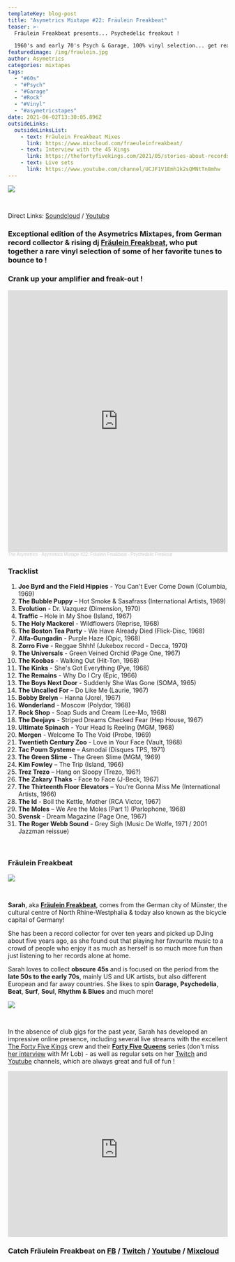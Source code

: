 ```yaml
---
templateKey: blog-post
title: "Asymetrics Mixtape #22: Fräulein Freakbeat"
teaser: >-
  Fräulein Freakbeat presents... Psychedelic freakout !

  1960's and early 70's Psych & Garage, 100% vinyl selection... get ready for a mad ride !
featuredimage: /img/fraulein.jpg
author: Asymetrics
categories: mixtapes
tags:
  - "#60s"
  - "#Psych"
  - "#Garage"
  - "#Rock"
  - "#Vinyl"
  - "#asymetricstapes"
date: 2021-06-02T13:30:05.896Z
outsideLinks:
  outsideLinksList:
    - text: Fräulein Freakbeat Mixes
      link: https://www.mixcloud.com/fraeuleinfreakbeat/
    - text: Interview with the 45 Kings
      link: https://thefortyfivekings.com/2021/05/stories-about-records-fraulein-freakbeat/
    - text: Live sets
      link: https://www.youtube.com/channel/UCJF1V1Emh1k2sQMNtTn8mhw
---
```

![](/img/theasymetrics_fraulein_freakbeat_2.jpg)

<br>

Direct Links: [Soundcloud](https://soundcloud.com/the-asymetrics/asymetrics-mixtape-22-fraulein-freakbeat-psychedelic-freakout) / [Youtube](https://www.youtube.com/watch?v=Gr_qNMqdOJ8)

### Exceptional edition of the Asymetrics Mixtapes, from German record collector & rising dj **[Fräulein Freakbeat](https://www.facebook.com/FraeuleinFreakbeat/)**, who put together a rare vinyl selection of some of her favorite tunes to bounce to !

### Crank up your amplifier and freak-out !

<iframe width="100%" height="600" scrolling="no" frameborder="no" allow="autoplay" src="https://w.soundcloud.com/player/?url=https%3A//api.soundcloud.com/tracks/1059600613&color=%23ff5500&auto_play=false&hide_related=false&show_comments=true&show_user=true&show_reposts=false&show_teaser=true&visual=true"></iframe><div style="font-size: 10px; color: #cccccc;line-break: anywhere;word-break: normal;overflow: hidden;white-space: nowrap;text-overflow: ellipsis; font-family: Interstate,Lucida Grande,Lucida Sans Unicode,Lucida Sans,Garuda,Verdana,Tahoma,sans-serif;font-weight: 100;"><a href="https://soundcloud.com/the-asymetrics" title="The Asymetrics" target="_blank" style="color: #cccccc; text-decoration: none;">The Asymetrics</a> · <a href="https://soundcloud.com/the-asymetrics/asymetrics-mixtape-22-fraulein-freakbeat-psychedelic-freakout" title="Asymetrics Mixtape #22: Fräulein Freakbeat - Psychedelic Freakout" target="_blank" style="color: #cccccc; text-decoration: none;">Asymetrics Mixtape #22: Fräulein Freakbeat - Psychedelic Freakout</a></div>

### Tracklist

1. **Joe Byrd and the Field Hippies** - You Can't Ever Come Down (Columbia, 1969)
2. **The Bubble Puppy** ‎– Hot Smoke & Sasafrass (International Artists, 1969)
3. **Evolution** - Dr. Vazquez (Dimensíon, 1970)
4. **Traffic** ‎– Hole in My Shoe (Island, 1967)
5. **The Holy Mackerel** - Wildflowers (Reprise, 1968)
6. **The Boston Tea Party** - We Have Already Died (Flick-Disc, 1968)
7. **Alfa-Gungadin** - Purple Haze (Opic, 1968)
8. **Zorro Five** - Reggae Shhh! (Jukebox record - Decca, 1970)
9. **The Universals** - Green Veined Orchid (Page One, 1967)
10. **The Koobas** - Walking Out (Hit-Ton, 1968)
11. **The Kinks** - She's Got Everything (Pye, 1968)
12. **The Remains** - Why Do I Cry (Epic, 1966)
13. **The Boys Next Door** - Suddenly She Was Gone (SOMA, 1965)
14. **The Uncalled For** ‎– Do Like Me (Laurie, 1967)
15. **Bobby Brelyn** ‎– Hanna (Jorel, 1967)
16. **Wonderland** - Moscow (Polydor, 1968)
17. **Rock Shop** - Soap Suds and Cream (Lee-Mo, 1968)
18. **The Deejays** - Striped Dreams Checked Fear (Hep House, 1967)
19. **Ultimate Spinach** - Your Head Is Reeling (MGM, 1968)
20. **Morgen** - Welcome To The Void (Probe, 1969)
21. **Twentieth Century Zoo** - Love in Your Face (Vault, 1968)
22. **Tac Poum Systeme** ‎– Asmodaï (Disques TPS, 1971)
23. **The Green Slime** - The Green Slime (MGM, 1969)
24. **Kim Fowley** ‎– The Trip (Island, 1966)
25. **Trez Trezo** ‎– Hang on Sloopy (Trezo, 196?)
26. **The Zakary Thaks** - Face to Face (J-Beck, 1967)
27. **The Thirteenth Floor Elevators** ‎– You're Gonna Miss Me (International Artists, 1966)
28. **The Id** - Boil the Kettle, Mother (RCA Victor, 1967)
29. **The Moles** ‎– We Are the Moles (Part 1) (Parlophone, 1968)
30. **Svensk** - Dream Magazine (Page One, 1967)
31. **The Roger Webb Sound** - Grey Sigh (Music De Wolfe, 1971 / 2001 Jazzman reissue)

<br>

### Fräulein Freakbeat

![](/img/theasymetrics_fraulein_freakbeat_1.jpg)

<br>

**Sarah**, aka **[Fräulein Freakbeat](https://www.mixcloud.com/fraeuleinfreakbeat/)**, comes from the German city of Münster,  the cultural centre of North Rhine-Westphalia & today also known as the bicycle capital of Germany!

 She has been a record collector for over ten years  and picked up DJing about five years ago, as she found out that playing her favourite music to a crowd of people who enjoy it as much as herself is so much more fun than just listening to her records alone at home. 

Sarah loves to collect **obscure 45s** and is focused on the period from the **late 50s to the early 70s**, mainly US and UK artists, but also different European and far away countries. She likes to spin **Garage**, **Psychedelia**, **Beat**, **Surf**, **Soul**, **Rhythm & Blues** and much more!

![](/img/theasymetrics_fraulein_freakbeat_selection.jpg)

<br>

In the absence of club gigs for the past year, Sarah has developed an impressive online presence, including several live streams with the excellent [The Forty Five Kings](https://thefortyfivekings.com/) crew and their **[Forty Five Queens](https://thefortyfivekings.com/category/features/45-queens-features/)** series (don't miss [her interview](https://thefortyfivekings.com/2021/05/stories-about-records-fraulein-freakbeat/?fbclid=IwAR2ZriatUHBEUkK_eT11RASkmorMS3IeAN4s_sF4jV-dWxTRQkQ9xqsDZ70) with Mr Lob) - as well as regular sets on her [](https://www.youtube.com/channel/UCJF1V1Emh1k2sQMNtTn8mhw)[Twitch](https://www.twitch.tv/fraeuleinfreakbeat) and [Youtube](https://www.youtube.com/channel/UCJF1V1Emh1k2sQMNtTn8mhw) channels, which are always great and full of fun !

<iframe width="100%" height="380" src="https://www.youtube-nocookie.com/embed/RzFJXJ_dCZQ" title="YouTube video player" frameborder="0" allow="accelerometer; autoplay; clipboard-write; encrypted-media; gyroscope; picture-in-picture" allowfullscreen referrerpolicy="origin"></iframe>

<br>

### Catch Fräulein Freakbeat on [FB](https://www.facebook.com/FraeuleinFreakbeat/) / [Twitch](https://www.twitch.tv/fraeuleinfreakbeat) / [Youtube](https://www.youtube.com/channel/UCJF1V1Emh1k2sQMNtTn8mhw) / [Mixcloud](https://www.mixcloud.com/fraeuleinfreakbeat/)